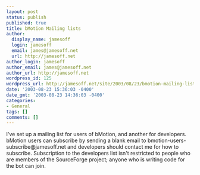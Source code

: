 ```yaml
---
layout: post
status: publish
published: true
title: bMotion Mailing lists
author:
  display_name: jamesoff
  login: jamesoff
  email: james@jamesoff.net
  url: http://jamesoff.net
author_login: jamesoff
author_email: james@jamesoff.net
author_url: http://jamesoff.net
wordpress_id: 125
wordpress_url: http://jamesoff.net/site/2003/08/23/bmotion-mailing-lists/
date: '2003-08-23 15:36:03 -0400'
date_gmt: '2003-08-23 14:36:03 -0400'
categories:
- General
tags: []
comments: []
---
```

<p>I've set up a mailing list for users of bMotion, and another for developers. bMotion users can subscribe by sending a blank email to bmotion-users-subscribe@jamesoff.net and developers should contact me for how to subscribe. Subscription to the developers list isn't restricted to people who are members of the SourceForge project; anyone who is writing code for the bot can join.</p>
